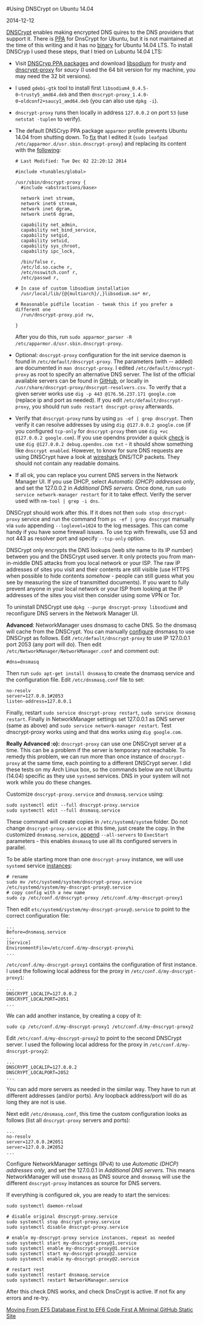 #Using DNSCrypt on Ubuntu 14.04

2014-12-12

<!--- tags: linux dns -->

[DNSCrypt](https://www.opendns.com/about/innovations/dnscrypt/) enables making encrypted DNS quires to the DNS providers that support it. There is [PPA](https://launchpad.net/~shnatsel/+archive/ubuntu/dnscrypt) for DnsCrypt for Ubuntu, but it is not maintained at the time of this writing and it has no [binary](http://askubuntu.com/questions/490325/dnscrypt-on-ubuntu-14-04) for Ubuntu 14.04 LTS. To install DNSCryp I used these steps, that I tried on Lubuntu 14.04 LTS:

* Visit [DNSCryp PPA packages](https://launchpad.net/~shnatsel/+archive/ubuntu/dnscrypt/+packages) and download [libsodium](https://launchpad.net/~shnatsel/+archive/ubuntu/dnscrypt/+files/libsodium4_0.4.5-0~trusty5_amd64.deb) for *trusty* and [dnscrypt-proxy](https://launchpad.net/~shnatsel/+archive/ubuntu/dnscrypt/+files/dnscrypt-proxy_1.4.0-0~oldconf2%2Bsaucy1_amd64.deb) for *saucy* (I used the 64 bit version for my machine, you may need the 32 bit versions).

* I used `gdebi-gtk` tool to install first `libsodium4_0.4.5-0~trusty5_amd64.deb` and then `dnscrypt-proxy_1.4.0-0~oldconf2+saucy1_amd64.deb` (you can also use `dpkg -i`).

* `dnscrypt-proxy` runs then locally in address `127.0.0.2` on port `53` (use `netstat -tuplen` to verify).

* The default DNSCryp PPA package `apparmor` profile prevents Ubuntu 14.04 from shutting down. To [fix](https://github.com/jedisct1/dnscrypt-proxy/issues/104) that I edited it (`sudo leafpad /etc/apparmor.d/usr.sbin.dnscrypt-proxy`) and replacing its content with the [following](https://raw.githubusercontent.com/xuzhen/dnscrypt-proxy/562ddd4aad05562e6792a47cf39e3c2c6504c6d9/apparmor.profile.dnscrypt-proxy):

	```
	# Last Modified: Tue Dec 02 22:20:12 2014

	#include <tunables/global>

	/usr/sbin/dnscrypt-proxy {
	  #include <abstractions/base>

	  network inet stream,
	  network inet6 stream,
	  network inet dgram,
	  network inet6 dgram,

	  capability net_admin,
	  capability net_bind_service,
	  capability setgid,
	  capability setuid,
	  capability sys_chroot,
	  capability ipc_lock,

	  /bin/false r,
	  /etc/ld.so.cache r,
	  /etc/nsswitch.conf r,
	  /etc/passwd r,

	# In case of custom libsodium installation
	  /usr/local/lib/{@{multiarch}/,}libsodium.so* mr,

	# Reasonable pidfile location - tweak this if you prefer a different one
	  /run/dnscrypt-proxy.pid rw,

	}
	```

	After you do this, run `sudo apparmor_parser -R /etc/apparmor.d/usr.sbin.dnscrypt-proxy`.

* Optional: `dnscrypt-proxy` configuration for the init service daemon is found in `/etc/default/dnscrypt-proxy`. The parameters (with -- added) are documented in `man dnscrypt-proxy`. I edited `/etc/default/dnscrypt-proxy` as root to specify an alternative DNS server. The list of the official available servers can be found in [GitHub](https://github.com/jedisct1/dnscrypt-proxy/blob/master/dnscrypt-resolvers.csv), or locally in `/usr/share/dnscrypt-proxy/dnscrypt-resolvers.csv`. To verify that a given server works use `dig -p 443 @176.56.237.171 google.com` (replace ip and port as needed). If you edit `/etc/default/dnscrypt-proxy`, you should run `sudo restart dnscrypt-proxy` afterwards.

* Verify that `dnscrypt-proxy` runs by using `ps -ef | grep dnscrypt`. Then verify it can resolve addresses by using `dig @127.0.0.2 google.com` (if you configured `tcp-only` for `dnscrypt-proxy` then use `dig +vc @127.0.0.2 google.com`). If you use opendns provider a quick [check](https://support.opendns.com/entries/21737309-How-do-I-know-DNSCrypt-is-working-) is use `dig @127.0.0.2 debug.opendns.com txt` - it should show something like `dnscrypt enabled`. However, to know for sure DNS requests are using DNSCrypt have a look at [wireshark](http://askubuntu.com/questions/105366/how-to-check-if-dns-is-encrypted) DNS/TCP packets. They should not contain any readable domains.

* If all ok, you can replace you current DNS servers in the Network Manager UI. If you use DHCP, select *Automatic (DHCP) addresses only*, and set the 127.0.0.2 in *Additional DNS servers*. Once done, run `sudo service network-manager restart` for it to take effect. Verify the server used with `nm-tool | grep -i dns`. `


DNSCrypt should work after this. If it does not then `sudo stop dnscrypt-proxy` service and run the command from `ps -ef | grep dnscrypt` manually via `sudo` appending `--loglevel=1024` to the log messages. This can come handy if you have some firewall issues. To use tcp with firewalls, use 53 and not 443 as resolver port and specify `--tcp-only` option.

DNSCrypt only encrypts the DNS lookups (web site name to its IP number) between you and the DNSCrypt used server. It only protects you from man-in-middle DNS attacks from you local network or your ISP. The raw IP addresses of sites you visit and their contents are still visible (use HTTPS when possible to hide contents *somehow* - people can still guess what you see by measuring the size of transmitted documents). If you want to fully prevent anyone in your local network or your ISP from looking at the IP addresses of the sites you visit then consider using some VPN or Tor.

To uninstall DNSCrypt use `dpkg --purge dnscrypt-proxy libsodium4` and reconfigure DNS servers in the Network Manager UI.

**Advanced**: NetworkManager uses dnsmasq to cache DNS. So the dnsmasq will cache from the DNSCrypt. You can manually [configure](https://wiki.archlinux.org/index.php/DNSCrypt#Example:_configuration_for_dnsmasq) dnsmasq to use DNSCrypt as follows. Edit `/etc/default/dnscrypt-proxy` to use IP 127.0.0.1 port 2053 (any port will do). Then edit `/etc/NetworkManager/NetworkManager.conf` and comment out:

```
#dns=dnsmasq
```
Then run `sudo apt-get install dnsmasq` to create the dnsmasq service and the configuration file. Edit `/etc/dnsmasq.conf` file to set:

```
no-resolv
server=127.0.0.1#2053
listen-address=127.0.0.1
```

Finally, restart `sudo service dnscrypt-proxy restart`, `sudo service dnsmasq restart`. Finally in NetworkManager settings set 127.0.0.1 as DNS server (same as above) and `sudo service network-manager restart`. Test dnscrypt-proxy works using and that dns works using `dig google.com`.

**Really Advanced :o):** `dnscrypt-proxy` can use one DNSCrypt server at a time. This can be a problem if the server is temporary not reachable. To remedy this problem, we can run more than once instance of `dnscrypt-proxy` at the same time, each pointing to a different DNSCrypt server. I did these tests on my Arch Linux box, so the commands below are not Ubuntu (14.04) specific as they use `systemd` services. DNS in your system will not work while you do these changes.

Customize `dnscrypt-proxy.service` and `dnsmasq.service` using:

```
sudo systemctl edit --full dnscrypt-proxy.service
sudo systemctl edit --full dnsmasq.service
```

These command will create copies in `/etc/systemd/system` folder. Do not change `dnscrypt-proxy.service` at this time, just create the copy. In the customized `dnsmasq.service`, [append](https://serverfault.com/questions/503041/dnsmasq-multiple-forwarding-servers-for-domain-entries) `--all-servers` to `ExecStart` parameters - this enables `dnsmasq` to use all its configured servers in parallel.

To be able starting more than one `dnscrypt-proxy` instance, we will use `systemd` service [instances](http://0pointer.de/blog/projects/instances.html):

```
# rename
sudo mv /etc/systemd/system/dnscrypt-proxy.service /etc/systemd/system/my-dnscrypt-proxy@.service
# copy config with a new name
sudo cp /etc/conf.d/dnscrypt-proxy /etc/conf.d/my-dnscrypt-proxy1
```

Then edit `etc/systemd/system/my-dnscrypt-proxy@.service`  to point to the correct configuration file:

```
...
Before=dnsmasq.service
...
[Service]
EnvironmentFile=/etc/conf.d/my-dnscrypt-proxy%i
...
```

`/etc/conf.d/my-dnscrypt-proxy1` contains the configuration of first instance. I used the following local address for the proxy in `/etc/conf.d/my-dnscrypt-proxy1`:

```
...
DNSCRYPT_LOCALIP=127.0.0.2
DNSCRYPT_LOCALPORT=2051
...
```

We can add another instance, by creating a copy of it:

```
sudo cp /etc/conf.d/my-dnscrypt-proxy1 /etc/conf.d/my-dnscrypt-proxy2
```

Edit `/etc/conf.d/my-dnscrypt-proxy2` to point to the second DNSCrypt server. I used the following local address for the proxy in `/etc/conf.d/my-dnscrypt-proxy2`:

```
...
DNSCRYPT_LOCALIP=127.0.0.2
DNSCRYPT_LOCALPORT=2052
...
```

You can add more servers as needed in the similar way. They have to run at different addresses (and/or ports). Any loopback address/port will do as long they are not is use.

Next edit `/etc/dnsmasq.conf`, this time the custom configuration looks as follows (list all `dnscrypt-proxy` servers and ports):

```
...
no-resolv
server=127.0.0.2#2051
server=127.0.0.2#2052
...
```

Configure NetworkManager settings (IPv4) to use *Automatic (DHCP) addresses only*, and set the 127.0.0.1 in *Additional DNS servers*. This means NetworkManager will use `dnsmasq` as DNS source and `dnsmasq` will use the different `dnscrypt-proxy` instances as source for DNS servers. 

If everything is configured ok, you are ready to start the services:

```
sudo systemctl daemon-reload

# disable original dnscrypt-proxy.service
sudo systemctl stop dnscrypt-proxy.service
sudo systemctl disable dnscrypt-proxy.service

# enable my-dnscrypt-proxy service instances, repeat as needed
sudo systemctl start my-dnscrypt-proxy@1.service
sudo systemctl enable my-dnscrypt-proxy@1.service
sudo systemctl start my-dnscrypt-proxy@2.service
sudo systemctl enable my-dnscrypt-proxy@2.service

# restart rest
sudo systemctl restart dnsmasq.service
sudo systemctl restart NetworkManager.service
```

After this check DNS works, and check DnsCrypt is active. If not fix any errors and re-try.

<ins class='nfooter'><a id='fprev' href='#blog/2014/2014-12-16-Moving-From-EF5-Database-First-to-EF6-Code-First.md'>Moving From EF5 Database First to EF6 Code First</a> <a id='fnext' href='#blog/2014/2014-11-14-A-Minimal-GitHub-Static-Site.md'>A Minimal GitHub Static Site</a></ins>
